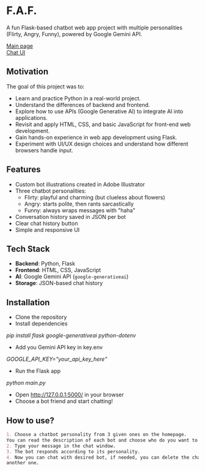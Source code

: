 # F.A.F.

A fun Flask-based chatbot web app project with multiple personalities (Flirty, Angry, Funny), powered by Google Gemini API.

[Main page](Screenshots/main.png)       
[Chat UI](Screenshots/chat.png)

## Motivation

The goal of this project was to:

- Learn and practice Python in a real-world project.
- Understand the differences of backend and frontend.
- Explore how to use APIs (Google Generative AI) to integrate AI into applications.
- Revisit and apply HTML, CSS, and basic JavaScript for front-end web development.
- Gain hands-on experience in web app development using Flask.
- Experiment with UI/UX design choices and understand how different browsers handle input.

## Features
- Custom bot illustrations created in Adobe Illustrator
- Three chatbot personalities:
  - Flirty: playful and charming (but clueless about flowers)
  - Angry: starts polite, then rants sarcastically
  - Funny: always wraps messages with "haha"
- Conversation history saved in JSON per bot
- Clear chat history button
- Simple and responsive UI

## Tech Stack
- **Backend**: Python, Flask
- **Frontend**: HTML, CSS, JavaScript
- **AI**: Google Gemini API (`google-generativeai`)
- **Storage**: JSON-based chat history

## Installation
- Clone the repository
- Install dependencies

*pip install flask google-generativeai python-dotenv* 

- Add you Gemini API key in key.env

*GOOGLE_API_KEY="your_api_key_here"*

- Run the Flask app

*python main.py*

- Open http://127.0.0.1:5000/ in your browser
- Choose a bot friend and start chatting!

## How to use?
```markdown
1. Choose a chatbot personality from 3 given ones on the homepage. 
You can read the description of each bot and choose who do you want to chat with.
2. Type your message in the chat window.
3. The bot responds according to its personality.
4. Now you can chat with desired bot, if needed, you can delete the chat and start
another one.